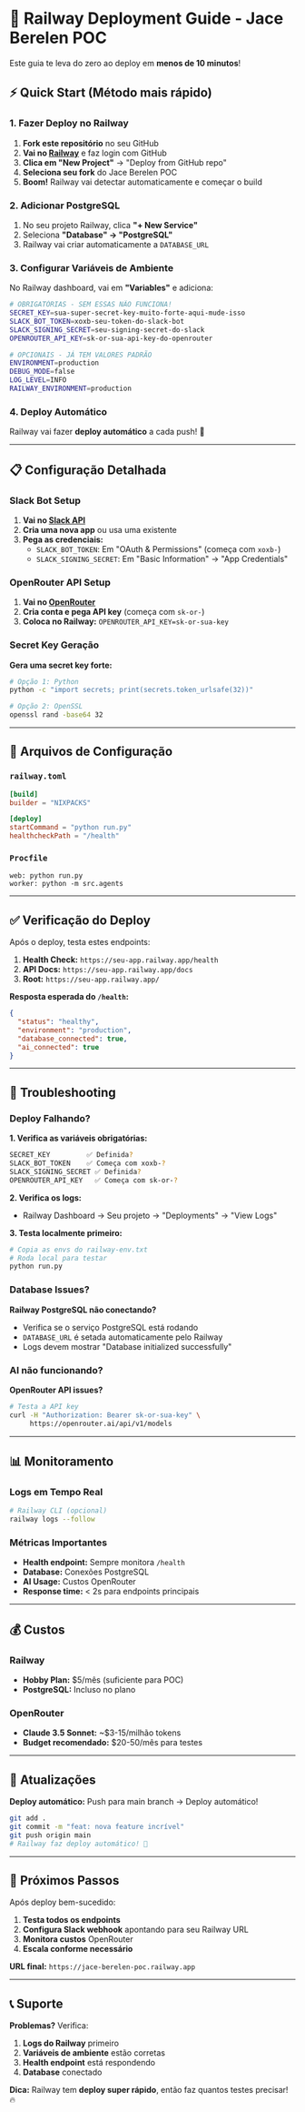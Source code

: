 # 🚀 Railway Deployment Guide - Jace Berelen POC

Este guia te leva do zero ao deploy em **menos de 10 minutos**!

## ⚡ Quick Start (Método mais rápido)

### 1. Fazer Deploy no Railway

1. **Fork este repositório** no seu GitHub
2. **Vai no [Railway](https://railway.app)** e faz login com GitHub
3. **Clica em "New Project"** → "Deploy from GitHub repo"
4. **Seleciona seu fork** do Jace Berelen POC
5. **Boom!** Railway vai detectar automaticamente e começar o build

### 2. Adicionar PostgreSQL

1. No seu projeto Railway, clica **"+ New Service"**
2. Seleciona **"Database" → "PostgreSQL"**
3. Railway vai criar automaticamente a `DATABASE_URL`

### 3. Configurar Variáveis de Ambiente

No Railway dashboard, vai em **"Variables"** e adiciona:

```bash
# OBRIGATÓRIAS - SEM ESSAS NÃO FUNCIONA!
SECRET_KEY=sua-super-secret-key-muito-forte-aqui-mude-isso
SLACK_BOT_TOKEN=xoxb-seu-token-do-slack-bot
SLACK_SIGNING_SECRET=seu-signing-secret-do-slack
OPENROUTER_API_KEY=sk-or-sua-api-key-do-openrouter

# OPCIONAIS - JÁ TEM VALORES PADRÃO
ENVIRONMENT=production
DEBUG_MODE=false
LOG_LEVEL=INFO
RAILWAY_ENVIRONMENT=production
```

### 4. Deploy Automático

Railway vai fazer **deploy automático** a cada push! 🎉

---

## 📋 Configuração Detalhada

### Slack Bot Setup

1. **Vai no [Slack API](https://api.slack.com/apps)**
2. **Cria uma nova app** ou usa uma existente
3. **Pega as credenciais:**
   - `SLACK_BOT_TOKEN`: Em "OAuth & Permissions" (começa com `xoxb-`)
   - `SLACK_SIGNING_SECRET`: Em "Basic Information" → "App Credentials"

### OpenRouter API Setup

1. **Vai no [OpenRouter](https://openrouter.ai)**
2. **Cria conta e pega API key** (começa com `sk-or-`)
3. **Coloca no Railway:** `OPENROUTER_API_KEY=sk-or-sua-key`

### Secret Key Geração

**Gera uma secret key forte:**

```bash
# Opção 1: Python
python -c "import secrets; print(secrets.token_urlsafe(32))"

# Opção 2: OpenSSL
openssl rand -base64 32
```

---

## 🔧 Arquivos de Configuração

### `railway.toml`
```toml
[build]
builder = "NIXPACKS"

[deploy]
startCommand = "python run.py"
healthcheckPath = "/health"
```

### `Procfile`
```
web: python run.py
worker: python -m src.agents
```

---

## ✅ Verificação do Deploy

Após o deploy, testa estes endpoints:

1. **Health Check:** `https://seu-app.railway.app/health`
2. **API Docs:** `https://seu-app.railway.app/docs`
3. **Root:** `https://seu-app.railway.app/`

**Resposta esperada do `/health`:**
```json
{
  "status": "healthy",
  "environment": "production",
  "database_connected": true,
  "ai_connected": true
}
```

---

## 🚨 Troubleshooting

### Deploy Falhando?

**1. Verifica as variáveis obrigatórias:**
```bash
SECRET_KEY         ✅ Definida?
SLACK_BOT_TOKEN    ✅ Começa com xoxb-?
SLACK_SIGNING_SECRET ✅ Definida?
OPENROUTER_API_KEY   ✅ Começa com sk-or-?
```

**2. Verifica os logs:**
- Railway Dashboard → Seu projeto → "Deployments" → "View Logs"

**3. Testa localmente primeiro:**
```bash
# Copia as envs do railway-env.txt
# Roda local para testar
python run.py
```

### Database Issues?

**Railway PostgreSQL não conectando?**
- Verifica se o serviço PostgreSQL está rodando
- `DATABASE_URL` é setada automaticamente pelo Railway
- Logs devem mostrar "Database initialized successfully"

### AI não funcionando?

**OpenRouter API issues?**
```bash
# Testa a API key
curl -H "Authorization: Bearer sk-or-sua-key" \
     https://openrouter.ai/api/v1/models
```

---

## 📊 Monitoramento

### Logs em Tempo Real
```bash
# Railway CLI (opcional)
railway logs --follow
```

### Métricas Importantes
- **Health endpoint:** Sempre monitora `/health`
- **Database:** Conexões PostgreSQL
- **AI Usage:** Custos OpenRouter
- **Response time:** < 2s para endpoints principais

---

## 💰 Custos

### Railway
- **Hobby Plan:** $5/mês (suficiente para POC)
- **PostgreSQL:** Incluso no plano

### OpenRouter
- **Claude 3.5 Sonnet:** ~$3-15/milhão tokens
- **Budget recomendado:** $20-50/mês para testes

---

## 🔄 Atualizações

**Deploy automático:** Push para main branch → Deploy automático!

```bash
git add .
git commit -m "feat: nova feature incrível"
git push origin main
# Railway faz deploy automático! 🚀
```

---

## 🎯 Próximos Passos

Após deploy bem-sucedido:

1. **Testa todos os endpoints**
2. **Configura Slack webhook** apontando para seu Railway URL
3. **Monitora custos** OpenRouter
4. **Escala conforme necessário**

**URL final:** `https://jace-berelen-poc.railway.app`

---

## 📞 Suporte

**Problemas?** Verifica:
1. **Logs do Railway** primeiro
2. **Variáveis de ambiente** estão corretas
3. **Health endpoint** está respondendo
4. **Database** conectado

**Dica:** Railway tem **deploy super rápido**, então faz quantos testes precisar! 🔥 